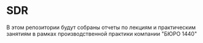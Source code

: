 # SDR

В этом репозитории будут собраны отчеты по лекциям и практическим занятиям в рамках производственной практики компании "БЮРО 1440"
